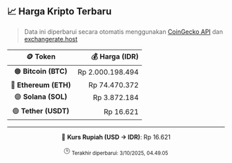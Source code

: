 

<!-- HARGA_KRIPTO -->
## 📈 Harga Kripto Terbaru

> Data ini diperbarui secara otomatis menggunakan [CoinGecko API](https://www.coingecko.com/) dan [exchangerate.host](https://exchangerate.host/)

<div align="center">

| 🪙 Token | 💰 Harga (IDR) |
|:------:|---------------:|
| 🟠 **Bitcoin (BTC)**   | Rp 2.000.198.494 |
| 🔵 **Ethereum (ETH)**  | Rp 74.470.372 |
| 🟣 **Solana (SOL)**    | Rp 3.872.184 |
| 🟢 **Tether (USDT)**   | Rp 16.621 |

---

💱 **Kurs Rupiah (USD → IDR)**: Rp 16.621

🕒 <sub>Terakhir diperbarui: 3/10/2025, 04.49.05</sub>

</div>
<!-- /HARGA_KRIPTO -->